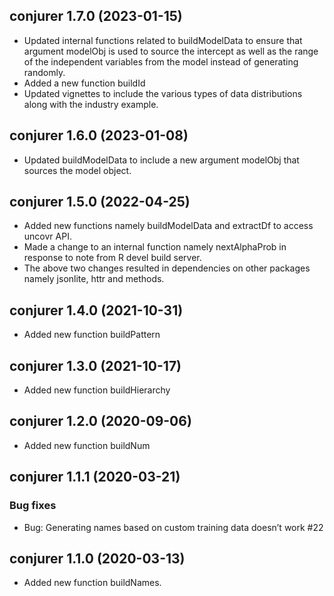 ## conjurer 1.7.0 (2023-01-15)
* Updated internal functions related to buildModelData to ensure that argument modelObj is used to source the intercept as well as the range of the independent variables from the model instead of generating randomly.
* Added a new function buildId
* Updated vignettes to include the various types of data distributions along with the industry example.

## conjurer 1.6.0 (2023-01-08)
* Updated buildModelData to include a new argument modelObj that sources the model object.

## conjurer 1.5.0 (2022-04-25)
* Added new functions namely buildModelData and extractDf to access uncovr API.
* Made a change to an internal function namely nextAlphaProb in response to note from R devel build server.
* The above two changes resulted in dependencies on other packages namely jsonlite, httr and methods.

## conjurer 1.4.0 (2021-10-31)
* Added new function buildPattern

## conjurer 1.3.0 (2021-10-17)
* Added new function buildHierarchy

## conjurer 1.2.0 (2020-09-06)
* Added new function buildNum

## conjurer 1.1.1 (2020-03-21)
### Bug fixes
* Bug: Generating names based on custom training data doesn’t work #22

## conjurer 1.1.0 (2020-03-13)

* Added new function buildNames.
